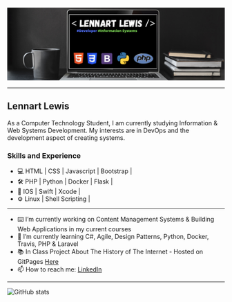 ![Banner](./img/2.png)
___
## Lennart Lewis
As a Computer Technology Student, I am currently studying Information & Web Systems Development. My interests are in DevOps and the development aspect of creating systems. 
### Skills and Experience

* 💻 HTML | CSS | Javascript | Bootstrap |
* 🛠 PHP | Python |  Docker | Flask |
* 📱 IOS | Swift | Xcode |
* ⚙️ Linux | Shell Scripting |
___
- ⌨️ I’m currently working on Content Management Systems & Building Web Applications in my current courses 
- 🌱 I’m currently learning C#, Agile, Design Patterns, Python, Docker, Travis, PHP & Laravel
- 📚 In Class Project About The History of The Internet - Hosted on GitPages [Here](https://lenthedev.me/index.html)
- 📫 How to reach me: [LinkedIn](https://www.linkedin.com/in/lenthedeveloper)
___
![GitHub stats](https://github-readme-stats.vercel.app/api?username=LenTheDev&show_icons=true&theme=chartreuse-dark)

